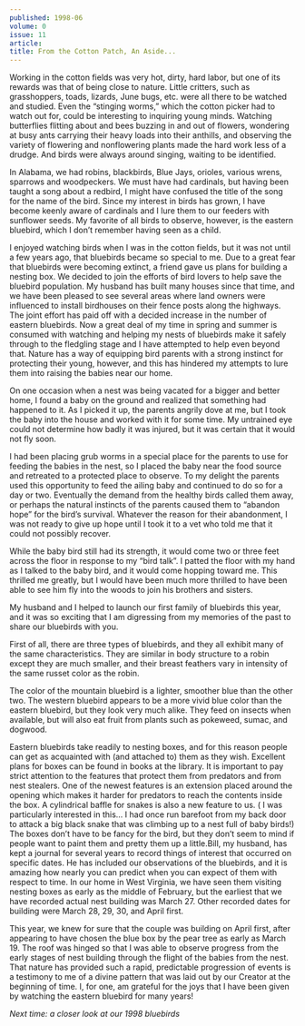```yaml
---
published: 1998-06
volume: 0
issue: 11
article: 
title: From the Cotton Patch, An Aside...
---
```

Working in the cotton fields was very hot, dirty, hard labor, but one of its rewards was that of being close to nature. Little critters, such as grasshoppers, toads, lizards, June bugs, etc. were all there to be watched and studied. Even the “stinging worms,” which the cotton picker had to watch out for, could be interesting to inquiring young minds. Watching butterflies flitting about and bees buzzing in and out of flowers, wondering at busy ants carrying their heavy loads into their anthills, and observing the variety of flowering and nonflowering plants made the hard work less of a drudge. And birds were always around singing, waiting to be identified.

In Alabama, we had robins, blackbirds, Blue Jays, orioles, various wrens, sparrows and woodpeckers. We must have had cardinals, but having been taught a song about a redbird, I might have confused the title of the song for the name of the bird. Since my interest in birds has grown, I have become keenly aware of cardinals and I lure them to our feeders with sunflower seeds. My favorite of all birds to observe, however, is the eastern bluebird, which I don’t remember having seen as a child.

I enjoyed watching birds when I was in the cotton fields, but it was not until a few years ago, that bluebirds became so special to me. Due to a great fear that bluebirds were becoming extinct, a friend gave us plans for building a nesting box. We decided to join the efforts of bird lovers to help save the bluebird population. My husband has built many houses since that time, and we have been pleased to see several areas where land owners were influenced to install birdhouses on their fence posts along the highways. The joint effort has paid off with a decided increase in the number of eastern bluebirds. Now a great deal of my time in spring and summer is consumed with watching and helping my nests of bluebirds make it safely through to the fledgling stage and I have attempted to help even beyond that. Nature has a way of equipping bird parents with a strong instinct for protecting their young, however, and this has hindered my attempts to lure them into raising the babies near our home.

On one occasion when a nest was being vacated for a bigger and better home, I found a baby on the ground and realized that something had happened to it. As I picked it up, the parents angrily dove at me, but I took the baby into the house and worked with it for some time. My untrained eye could not determine how badly it was injured, but it was certain that it would not fly soon.

I had been placing grub worms in a special place for the parents to use for feeding the babies in the nest, so I placed the baby near the food source and retreated to a protected place to observe. To my delight the parents used this opportunity to feed the ailing baby and continued to do so for a day or two. Eventually the demand from the healthy birds called them away, or perhaps the natural instincts of the parents caused them to “abandon hope” for the bird’s survival. Whatever the reason for their abandonment, I was not ready to give up hope until I took it to a vet who told me that it could not possibly recover.

While the baby bird still had its strength, it would come two or three feet across the floor in response to my “bird talk”. I patted the floor with my hand as I talked to the baby bird, and it would come hopping toward me. This thrilled me greatly, but I would have been much more thrilled to have been able to see him fly into the woods to join his brothers and sisters.

My husband and I helped to launch our first family of bluebirds this year, and it was so exciting that I am digressing from my memories of the past to share our bluebirds with you.

First of all, there are three types of bluebirds, and they all exhibit many of the same characteristics. They are similar in body structure to a robin except they are much smaller, and their breast feathers vary in intensity of the same russet color as the robin.

The color of the mountain bluebird is a lighter, smoother blue than the other two. The western bluebird appears to be a more vivid blue color than the eastern bluebird, but they look very much alike. They feed on insects when available, but will also eat fruit from plants such as pokeweed, sumac, and dogwood.

Eastern bluebirds take readily to nesting boxes, and for this reason people can get as acquainted with (and attached to) them as they wish. Excellent plans for boxes can be found in books at the library. It is important to pay strict attention to the features that protect them from predators and from nest stealers. One of the newest features is an extension placed around the opening which makes it harder for predators to reach the contents inside the box. A cylindrical baffle for snakes is also a new feature to us. ( I was particularly interested in this... I had once run barefoot from my back door to attack a big black snake that was climbing up to a nest full of baby birds!) The boxes don’t have to be fancy for the bird, but they don’t seem to mind if people want to paint them and pretty them up a little.Bill, my husband, has kept a journal for several years to record things of interest that occurred on specific dates. He has included our observations of the bluebirds, and it is amazing how nearly you can predict when you can expect of them with respect to time. In our home in West Virginia, we have seen them visiting nesting boxes as early as the middle of February, but the earliest that we have recorded actual nest building was March 27. Other recorded dates for building were March 28, 29, 30, and April first.

This year, we knew for sure that the couple was building on April first, after appearing to have chosen the blue box by the pear tree as early as March 19. The roof was hinged so that I was able to observe progress from the early stages of nest building through the flight of the babies from the nest. That nature has provided such a rapid, predictable progression of events is a testimony to me of a divine pattern that was laid out by our Creator at the beginning of time. I, for one, am grateful for the joys that I have been given by watching the eastern bluebird for many years!

*Next time: a closer look at our 1998 bluebirds*

